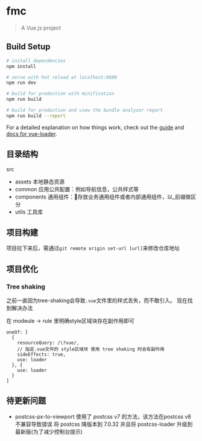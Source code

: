 # fmc

> A Vue.js project

## Build Setup

``` bash
# install dependencies
npm install

# serve with hot reload at localhost:8080
npm run dev

# build for production with minification
npm run build

# build for production and view the bundle analyzer report
npm run build --report
```

For a detailed explanation on how things work, check out the [guide](http://vuejs-templates.github.io/webpack/) and [docs for vue-loader](http://vuejs.github.io/vue-loader).

## 目录结构
src
- assets      本地静态资源
- common      应用公共配置：例如导航信息，公共样式等
- components  通用组件：存放业务通用组件或者内部通用组件，以_前缀做区分
- utils       工具库

## 项目构建
项目拉下来后，需通过`git remote origin set-url [url]`来修改仓库地址

## 项目优化
### Tree shaking
之前一直因为tree-shaking会导致`.vue`文件里的样式丢失，而不敢引入。
现在找到解决办法

在 modeule -> rule 里明确style区域块存在副作用即可
```
oneOf: [
  {
    resourceQuery: /\?vue/,
    // 指定.vue文件的 style区域块 使用 tree shaking 时会有副作用
    sideEffects: true,
    use: loader
  }, {
    use: loader
  }
]
```

## 待更新问题
- postcss-px-to-viewport 使用了 postcss v7 的方法，该方法在postcss v8 不兼容导致错误
将 postcss 降版本到 7.0.32 并且将 postcss-loader 升级到最新版(为了减少控制台提示)
